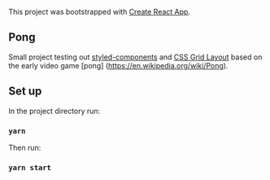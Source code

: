 This project was bootstrapped with [Create React App](https://github.com/facebook/create-react-app).

## Pong

Small project testing out [styled-components](https://www.styled-components.com/docs/basics) and [CSS Grid Layout](https://css-tricks.com/snippets/css/complete-guide-grid/)  based on the early video game [pong] (https://en.wikipedia.org/wiki/Pong). 

## Set up

In the project directory run:

### `yarn`


Then run:

### `yarn start`
